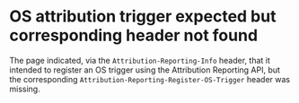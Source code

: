 # OS attribution trigger expected but corresponding header not found

The page indicated, via the `Attribution-Reporting-Info` header, that it
intended to register an OS trigger using the Attribution Reporting API, but the
corresponding `Attribution-Reporting-Register-OS-Trigger` header was missing.

